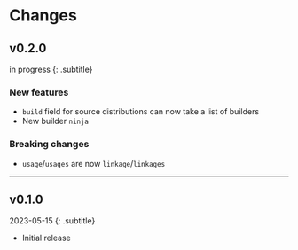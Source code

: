 # Changes

## v0.2.0
in progress
{: .subtitle}

### New features
- `build` field for source distributions can now take a list of builders
- New builder `ninja`

### Breaking changes
- `usage`/`usages` are now `linkage`/`linkages`

---

## v0.1.0
2023-05-15
{: .subtitle}

- Initial release
